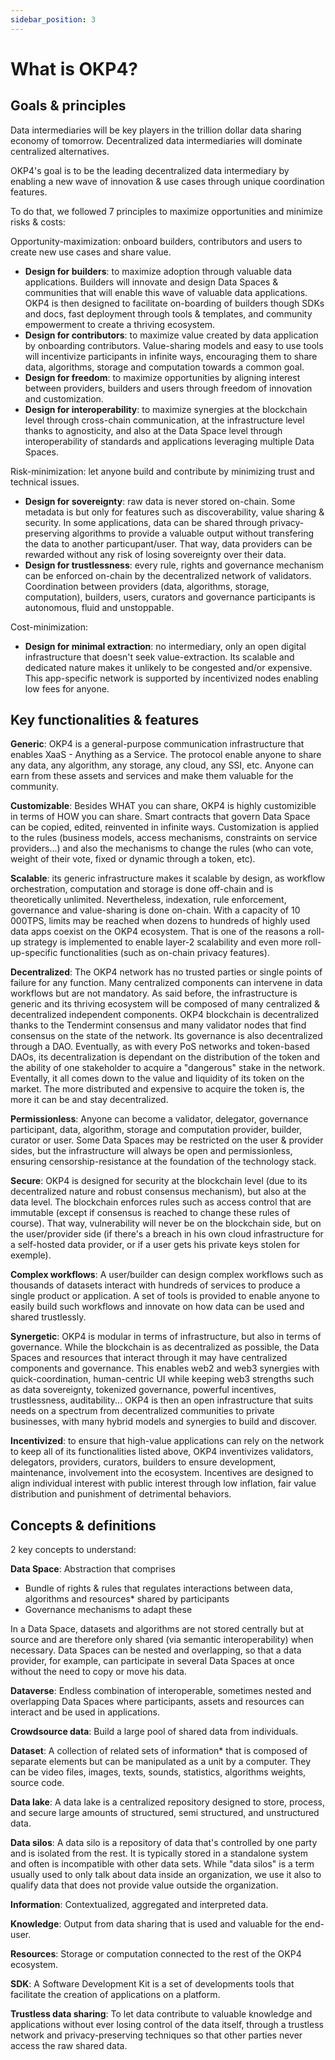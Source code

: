 ```yaml
---
sidebar_position: 3
---
```


# What is OKP4?

## Goals & principles

Data intermediaries will be key players in the trillion dollar data sharing economy of tomorrow.
Decentralized data intermediaries will dominate centralized alternatives.

OKP4's goal is to be the leading decentralized data intermediary by enabling a new wave of innovation & use cases through unique coordination features.

To do that, we followed 7 principles to maximize opportunities and minimize risks & costs:

Opportunity-maximization: onboard builders, contributors and users to create new use cases and share value.

- **Design for builders**: to maximize adoption through valuable data applications. Builders will innovate and design Data Spaces & communities that will enable this wave of valuable data applications. OKP4 is then designed to facilitate on-boarding of builders though SDKs and docs, fast deployment through tools & templates, and community empowerment to create a thriving ecosystem.
- **Design for contributors**: to maximize value created by data application by onboarding contributors. Value-sharing models and easy to use tools will incentivize participants in infinite ways, encouraging them to share data, algorithms, storage and computation towards a common goal.
- **Design for freedom**: to maximize opportunities by aligning interest between providers, builders and users through freedom of innovation and customization.
- **Design for interoperability**: to maximize synergies at the blockchain level through cross-chain communication, at the infrastructure level thanks to agnosticity, and also at the Data Space level through interoperability of standards and applications leveraging multiple Data Spaces.

Risk-minimization: let anyone build and contribute by minimizing trust and technical issues.

- **Design for sovereignty**: raw data is never stored on-chain. Some metadata is but only for features such as discoverability, value sharing & security. In some applications, data can be shared through privacy-preserving algorithms to provide a valuable output without transfering the data to another particupant/user. That way, data providers can be rewarded without any risk of losing sovereignty over their data.
- **Design for trustlessness**: every rule, rights and governance mechanism can be enforced on-chain by the decentralized network of validators. Coordination between providers (data, algorithms, storage, computation), builders, users, curators and governance participants is autonomous, fluid and unstoppable.

Cost-minimization:

- **Design for minimal extraction**: no intermediary, only an open digital infrastructure that doesn't seek value-extraction. Its scalable and dedicated nature makes it unlikely to be congested and/or expensive. This app-specific network is supported by incentivized nodes enabling low fees for anyone.

## Key functionalities & features

**Generic**: OKP4 is a general-purpose communication infrastructure that enables XaaS - Anything as a Service. The protocol enable anyone to share any data, any algorithm, any storage, any cloud, any SSI, etc. Anyone can earn from these assets and services and make them valuable for the community.

**Customizable**: Besides WHAT you can share, OKP4 is highly customizible in terms of HOW you can share. Smart contracts that govern Data Space can be copied, edited, reinvented in infinite ways. Customization is applied to the rules (business models, access mechanisms, constraints on service providers...) and also the mechanisms to change the rules (who can vote, weight of their vote, fixed or dynamic through a token, etc).

**Scalable**: its generic infrastructure makes it scalable by design, as workflow orchestration, computation and storage is done off-chain and is theoretically unlimited. Nevertheless, indexation, rule enforcement, governance and value-sharing is done on-chain. With a capacity of 10 000TPS, limits may be reached when dozens to hundreds of highly used data apps coexist on the OKP4 ecosystem. That is one of the reasons a roll-up strategy is implemented to enable layer-2 scalability and even more roll-up-specific functionalities (such as on-chain privacy features).

**Decentralized**: The OKP4 network has no trusted parties or single points of failure for any function. Many centralized components can intervene in data workflows but are not mandatory. As said before, the infrastructure is generic and its thriving ecosystem will be composed of many centralized & decentralized independent components.
OKP4 blockchain is decentralized thanks to the Tendermint consensus and many validator nodes that find consensus on the state of the network. Its governance is also decentralized through a DAO. Eventually, as with every PoS networks and token-based DAOs, its decentralization is dependant on the distribution of the token and the ability of one stakeholder to acquire a "dangerous" stake in the network. Eventally, it all comes down to the value and liquidity of its token on the market. The more distributed and expensive to acquire the token is, the more it can be and stay decentralized.

**Permissionless**: Anyone can become a validator, delegator, governance participant, data, algorithm, storage and computation provider, builder, curator or user. Some Data Spaces may be restricted on the user & provider sides, but the infrastructure will always be open and permissionless, ensuring censorship-resistance at the foundation of the technology stack.

**Secure**: OKP4 is designed for security at the blockchain level (due to its decentralized nature and robust consensus mechanism), but also at the data level. The blockchain enforces rules such as access control that are immutable (except if consensus is reached to change these rules of course). That way, vulnerability will never be on the blockchain side, but on the user/provider side (if there's a breach in his own cloud infrastructure for a self-hosted data provider, or if a user gets his private keys stolen for exemple).

**Complex workflows**: A user/builder can design complex workflows such as thousands of datasets interact with hundreds of services to produce a single product or application. A set of tools is provided to enable anyone to easily build such workflows and innovate on how data can be used and shared trustlessly.

**Synergetic**: OKP4 is modular in terms of infrastructure, but also in terms of governance. While the blockchain is as decentralized as possible, the Data Spaces and resources that interact through it may have centralized components and governance. This enables web2 and web3 synergies with quick-coordination, human-centric UI while keeping web3 strengths such as data sovereignty, tokenized governance, powerful incentives, trustlessness, auditability... OKP4 is then an open infrastructure that suits needs on a spectrum from decentralized communities to private businesses, with many hybrid models and synergies to build and discover.

**Incentivized**: to ensure that high-value applications can rely on the network to keep all of its functionalities listed above, OKP4 inventivizes validators, delegators, providers, curators, builders to ensure development, maintenance, involvement into the ecosystem. Incentives are designed to align individual interest with public interest through low inflation, fair value distribution and punishment of detrimental behaviors.

## Concepts & definitions

2 key concepts to understand:

**Data Space**: Abstraction that comprises

- Bundle of rights & rules that regulates interactions between data, algorithms and resources* shared by participants
- Governance mechanisms to adapt these

In a Data Space, datasets and algorithms are not stored centrally but at source and are therefore only shared (via semantic interoperability) when necessary. Data Spaces can be nested and overlapping, so that a data provider, for example, can participate in several Data Spaces at once without the need to copy or move his data.

**Dataverse**: Endless combination of interoperable, sometimes nested and overlapping Data Spaces where participants, assets and resources can interact and be used in applications.

**Crowdsource data**: Build a large pool of shared data from individuals.

**Dataset**: A collection of related sets of information* that is composed of separate elements but can be manipulated as a unit by a computer. They can be video files, images, texts, sounds, statistics, algorithms weights, source code.

**Data lake**: A data lake is a centralized repository designed to store, process, and secure large amounts of structured, semi structured, and unstructured data.

**Data silos**: A data silo is a repository of data that's controlled by one party and is isolated from the rest. It is typically stored in a standalone system and often is incompatible with other data sets. While "data silos" is a term usually used to only talk about data inside an organization, we use it also to qualify data that does not provide value outside the organization.

**Information**: Contextualized, aggregated and interpreted data.

**Knowledge**: Output from data sharing that is used and valuable for the end-user.

**Resources**: Storage or computation connected to the rest of the OKP4 ecosystem.

**SDK**: A Software Development Kit is a set of developments tools that facilitate the creation of applications on a platform.

**Trustless data sharing**: To let data contribute to valuable knowledge and applications without ever losing control of the data itself, through a trustless network and privacy-preserving techniques so that other parties never access the raw shared data.
